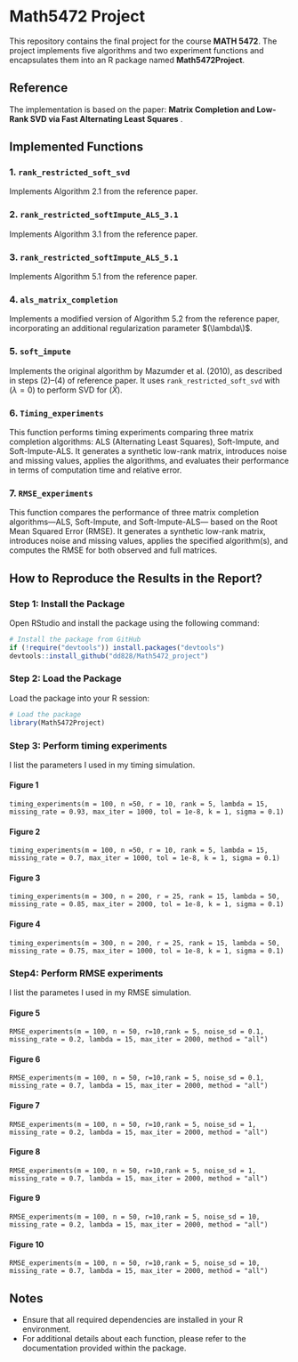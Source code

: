 
# Math5472 Project

This repository contains the final project for the course **MATH 5472**. The project implements five algorithms and two experiment functions and encapsulates them into an R package named **Math5472Project**.

## Reference

The implementation is based on the paper:
**Matrix Completion and Low-Rank SVD via Fast Alternating Least Squares** .

## Implemented Functions

### 1. `rank_restricted_soft_svd`
Implements Algorithm 2.1 from the reference paper.

### 2. `rank_restricted_softImpute_ALS_3.1`
Implements Algorithm 3.1 from the reference paper.

### 3. `rank_restricted_softImpute_ALS_5.1`
Implements Algorithm 5.1 from the reference paper.

### 4. `als_matrix_completion`
Implements a modified version of Algorithm 5.2 from the reference paper, incorporating an additional regularization parameter $(\lambda\)$.

### 5. `soft_impute`
Implements the original algorithm by Mazumder et al. (2010), as described in steps (2)–(4) of reference paper. It uses `rank_restricted_soft_svd` with $(\lambda = 0)$ to perform SVD for $(\hat{X})$.

### 6. `Timing_experiments`
This function performs timing experiments comparing three matrix completion algorithms: ALS (Alternating Least Squares),
Soft-Impute, and Soft-Impute-ALS. It generates a synthetic low-rank matrix, introduces noise and missing values,
applies the algorithms, and evaluates their performance in terms of computation time and relative error.

### 7. `RMSE_experiments`
This function compares the performance of three matrix completion algorithms—ALS, Soft-Impute, and Soft-Impute-ALS—
 based on the Root Mean Squared Error (RMSE). It generates a synthetic low-rank matrix, introduces noise and missing
 values, applies the specified algorithm(s), and computes the RMSE for both observed and full matrices.
 
## How to Reproduce the Results in the Report?

### Step 1: Install the Package

Open RStudio and install the package using the following command:
```R
# Install the package from GitHub
if (!require("devtools")) install.packages("devtools")
devtools::install_github("dd828/Math5472_project")
```

### Step 2: Load the Package

Load the package into your R session:
```R
# Load the package
library(Math5472Project)
```

### Step 3: Perform timing experiments
I list the parameters I used in my timing simulation.

#### Figure 1
```{r}
timing_experiments(m = 100, n =50, r = 10, rank = 5, lambda = 15, missing_rate = 0.93, max_iter = 1000, tol = 1e-8, k = 1, sigma = 0.1)
```
#### Figure 2
```{r}
timing_experiments(m = 100, n =50, r = 10, rank = 5, lambda = 15, missing_rate = 0.7, max_iter = 1000, tol = 1e-8, k = 1, sigma = 0.1)
```
#### Figure 3
```{r} 
timing_experiments(m = 300, n = 200, r = 25, rank = 15, lambda = 50, missing_rate = 0.85, max_iter = 2000, tol = 1e-8, k = 1, sigma = 0.1)
```
#### Figure 4
```{r}
timing_experiments(m = 300, n = 200, r = 25, rank = 15, lambda = 50, missing_rate = 0.75, max_iter = 1000, tol = 1e-8, k = 1, sigma = 0.1)
```

### Step4: Perform RMSE experiments
I list the parametes I used in my RMSE simulation.

#### Figure 5
```{r}
RMSE_experiments(m = 100, n = 50, r=10,rank = 5, noise_sd = 0.1, missing_rate = 0.2, lambda = 15, max_iter = 2000, method = "all")
```
#### Figure 6
```{r}
RMSE_experiments(m = 100, n = 50, r=10,rank = 5, noise_sd = 0.1, missing_rate = 0.7, lambda = 15, max_iter = 2000, method = "all")
```
#### Figure 7
```{r}
RMSE_experiments(m = 100, n = 50, r=10,rank = 5, noise_sd = 1, missing_rate = 0.2, lambda = 15, max_iter = 2000, method = "all")
```
#### Figure 8
```{r}
RMSE_experiments(m = 100, n = 50, r=10,rank = 5, noise_sd = 1, missing_rate = 0.7, lambda = 15, max_iter = 2000, method = "all")
```
#### Figure 9
```{r}
RMSE_experiments(m = 100, n = 50, r=10,rank = 5, noise_sd = 10, missing_rate = 0.2, lambda = 15, max_iter = 2000, method = "all")
```
#### Figure 10
```{r}
RMSE_experiments(m = 100, n = 50, r=10,rank = 5, noise_sd = 10, missing_rate = 0.7, lambda = 15, max_iter = 2000, method = "all")
```
## Notes

- Ensure that all required dependencies are installed in your R environment.
- For additional details about each function, please refer to the documentation provided within the package.








